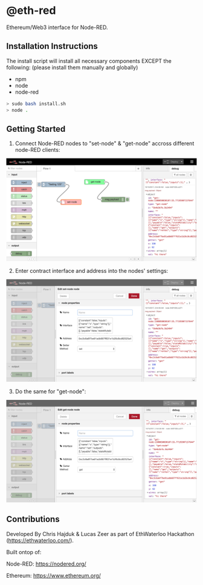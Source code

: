 # @eth-red

Ethereum/Web3 interface for Node-RED. 

## Installation Instructions

The install script will install all necessary components EXCEPT the following:
(please install them manually and globally)

* npm
* node
* node-red

```bash
> sudo bash install.sh
> node .
```

## Getting Started

1. Connect Node-RED nodes to "set-node" & "get-node" accross different node-RED clients:

![UI](/docs/preview.png?raw=true)

2. Enter contract interface and address into the nodes' settings:

![UI](/docs/setter-settings.png?raw=true)

3. Do the same for "get-node":

![UI](/docs/getter-settings.png?raw=true)

## Contributions

Developed By Chris Hajduk & Lucas Zeer as part of EthWaterloo Hackathon (https://ethwaterloo.com/).

Built ontop of:

Node-RED: https://nodered.org/

Ethereum: https://www.ethereum.org/
